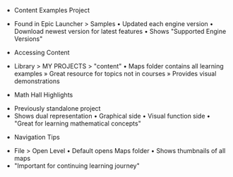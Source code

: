 * Content Examples Project
 - Found in Epic Launcher > Samples
   • Updated each engine version
   • Download newest version for latest features
   • Shows "Supported Engine Versions"
 
* Accessing Content
 - Library > MY PROJECTS > "content"
   • Maps folder contains all learning examples
     » Great resource for topics not in courses
     » Provides visual demonstrations

* Math Hall Highlights
 - Previously standalone project
 - Shows dual representation
   • Graphical side
   • Visual function side
   • "Great for learning mathematical concepts"
 
* Navigation Tips
 - File > Open Level
   • Default opens Maps folder
   • Shows thumbnails of all maps
 - "Important for continuing learning journey"